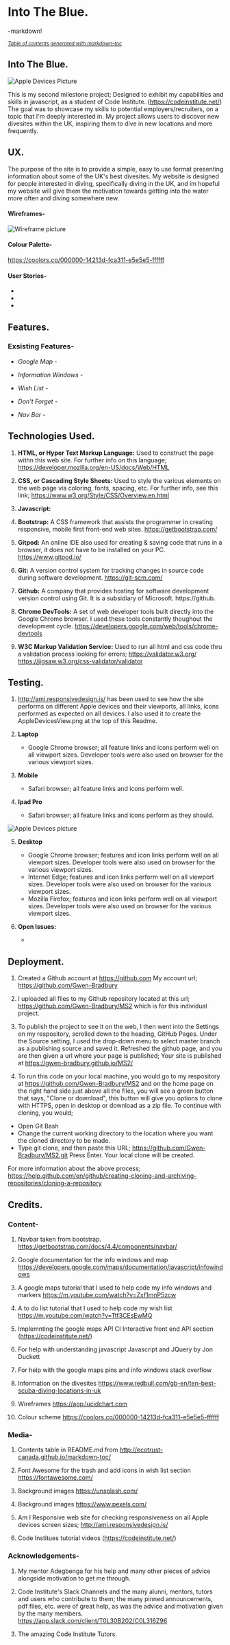 # Into The Blue.

-markdown!

<small><i><a href='http://ecotrust-canada.github.io/markdown-toc/'>Table of contents generated with markdown-toc</a></i></small>

## Into The Blue.

![Apple Devices Picture](./wireframes/)

This is my second milestone project; Designed to exhibit my capabilities and skills in javascript, as a student 
of Code Institute. (https://codeinstitute.net/)
The goal was to showcase my skills to potential employers/recruiters, on a topic that I'm deeply interested in.
My project allows users to discover new divesites within the UK, inspiring them to dive in new locations and more frequently.

## UX.

The purpose of the site is to provide a simple, easy to use format presenting information about some of the UK's best divesites.
My website is designed for people interested in diving, specifically diving in the UK, and im hopeful my website 
will give them the motivation towards getting into the water more often and diving somewhere new.

#### Wireframes-

![Wireframe picture](./wireframes/MS2.jpeg)

#### Colour Palette-

https://coolors.co/000000-14213d-fca311-e5e5e5-ffffff

#### User Stories-

* 
* 
* 

## Features.

### Exsisting Features-

* _Google Map_ - 

* _Information Windows_ -

* _Wish List_ - 

* _Don't Forget_ -

* _Nav Bar_ -

## Technologies Used.

1. **HTML, or Hyper Text Markup Language:**  Used to construct the page withn this web site.  For further info on this language;   
 https://developer.mozilla.org/en-US/docs/Web/HTML

2. **CSS, or Cascading Style Sheets:**  Used to style the various elements on the web page via coloring, fonts, spacing, etc.  For further info, see this link;
 https://www.w3.org/Style/CSS/Overview.en.html

3. **Javascript:** 

4. **Bootstrap:**  A CSS framework that assists the programmer in creating responsive, mobile first front-end web sites. https://getbootstrap.com/

5. **Gitpod:**  An online IDE also used for creating & saving code that runs in a browser, it does not have to be installed on your PC.
 https://www.gitpod.io/

6. **Git:**  A version control system for tracking changes in source code during software development. https://git-scm.com/

7. **Github:**  A company that provides hosting for software development version control using Git. It is a subsidiary of Microsoft. https://github.

8. **Chrome DevTools:**  A set of web developer tools built directly into the Google Chrome browser. I used these tools constantly thoughout the development cycle.
 https://developers.google.com/web/tools/chrome-devtools

9. **W3C Markup Validation Service:**  Used to run all html and css code thru a validation process looking for errors; https://validator.w3.org/
 https://jigsaw.w3.org/css-validator/validator

 ## Testing.

 1.  http://ami.responsivedesign.is/  has been used to see how the site performs on different Apple devices and their viewports, all links, icons performed as expected on all devices. I also used it to create the AppleDevicesView.png at the top of this Readme.

 2.  **Laptop**
     
      * Google Chrome browser; all feature links and icons perform well on all viewport sizes. Developer tools were also used on browser for the various viewport sizes.

 3.  **Mobile**

      * Safari browser; all feature links and icons perform well.

 4.  **Ipad Pro**

      * Safari browser; all feature links and icons perform as they should.

![Apple Devices picture](./wireframes/)

 5. **Desktop**

      * Google Chrome browser; features and icon links perform well on all viewport sizes. Developer tools were also used on browser for the various viewport sizes.
      * Internet Edge; features and icon links perform well on all viewport sizes. Developer tools were also used on browser for the various viewport sizes.
      * Mozilla Firefox; features and icon links perform well on all viewport sizes. Developer tools were also used on browser for the various viewport sizes.        

 7.  **Open Issues:** 

      *    

 ## Deployment.

1. Created a Github account at https://github.com
  My account url;    https://github.com/Gwen-Bradbury

2. I uploaded all files to my Github repository located at this url; https://github.com/Gwen-Bradbury/MS2  which is for this individual project.

3. To publish the project to see it on the web, I then went into the Settings on my respository, scrolled down to the heading, GitHub Pages. Under the Source setting, I used the drop-down menu to select master branch as a publishing source and saved it.  Refreshed the github page, and you are then given a url where your page is published;
   Your site is published at https://gwen-bradbury.github.io/MS2/

4.  To run this code on your local machine, you would go to my respository at 
https://github.com/Gwen-Bradbury/MS2  and on the home page on the right hand side just above all the files, you will see a green button that says,
"Clone or download", this button will give you options to clone with HTTPS, open in desktop or download as a zip file.
To continue with cloning, you would;
  * Open Git Bash
  * Change the current working directory to the location where you want the cloned directory to be made.
  * Type git clone, and then paste this URL; https://github.com/Gwen-Bradbury/MS2.git      Press Enter. Your local clone will be created.

For more information about the above process; https://help.github.com/en/github/creating-cloning-and-archiving-repositories/cloning-a-repository

## Credits.

### Content-

1. Navbar taken from bootstrap. https://getbootstrap.com/docs/4.4/components/navbar/ 

2. Google documentation for the info windows and map https://developers.google.com/maps/documentation/javascript/infowindows 

3. A google maps tutorial that I used to help code my info windows and markers https://m.youtube.com/watch?v=Zxf1mnP5zcw 

4. A to do list tutorial that I used to help code my wish list https://m.youtube.com/watch?v=Ttf3CEsEwMQ 

5. Implemnting the google maps API CI Interactive front end API section (https://codeinstitute.net/)

6. For help with understanding javascript Javascript and JQuery by Jon Duckett

7. For help with the google maps pins and info windows stack overflow 

8. Information on the divesites https://www.redbull.com/gb-en/ten-best-scuba-diving-locations-in-uk

9. Wireframes https://app.lucidchart.com 

10. Colour scheme https://coolors.co/000000-14213d-fca311-e5e5e5-ffffff 

### Media-

1. Contents table in README.md from http://ecotrust-canada.github.io/markdown-toc/

2. Font Awesome for the trash and add icons in wish list section https://fontawesome.com/

3. Background images https://unsplash.com/ 

4. Background images https://www.pexels.com/

5. Am I Responsive web site for checking responsiveness on all Apple devices screen sizes;
   http://ami.responsivedesign.is/

6. Code Institues tutorial videos (https://codeinstitute.net/)

### Acknowledgements-

1. My mentor Adegbenga for his help and many other pieces of advice alongside motivation to get me through.

2. Code Institute's Slack Channels and the many alunni, mentors, tutors and users who contribute to them; the many pinned announcements, pdf files, etc. were of great help, as was the advice and motivation
given by the many members. https://app.slack.com/client/T0L30B202/C0L316Z96

3. The amazing Code Institute Tutors.

